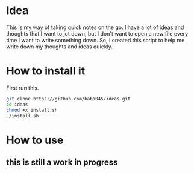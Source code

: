 # Idea

This is my way of taking quick notes on the go. I have a lot of ideas and thoughts that I want to jot down, but I don't want to open a new file every time I want to write something down. So, I created this script to help me write down my thoughts and ideas quickly.

# How to install it

First run this.

```bash
git clone https://github.com/baba045/ideas.git
cd ideas
chmod +x install.sh
./install.sh
```

# How to use

## this is still a work in progress
